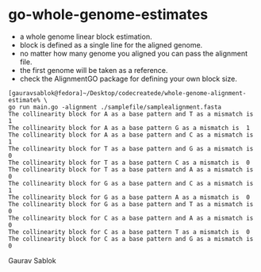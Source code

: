 # go-whole-genome-estimates

- a whole genome linear block estimation. 
- block is defined as a single line for the aligned genome. 
- no matter how many genome you aligned you can pass the alignment file.
- the first genome will be taken as a reference. 
- check the AlignmentGO package for defining your own block size. 

```
[gauravsablok@fedora]~/Desktop/codecreatede/whole-genome-alignment-estimate% \
go run main.go -alignment ./samplefile/samplealignment.fasta
The collinearity block for A as a base pattern and T as a mismatch is 1
The collinearity block for A as a base pattern G as a mismatch is  1
The collinearity block for A as a base pattern and C as a mismatch is 1
The collinearity block for T as a base pattern and G as a mismatch is 0
The collinearity block for T as a base pattern C as a mismatch is  0
The collinearity block for T as a base pattern and A as a mismatch is 0
The collinearity block for G as a base pattern and C as a mismatch is 1
The collinearity block for G as a base pattern A as a mismatch is  0
The collinearity block for G as a base pattern and T as a mismatch is 0
The collinearity block for C as a base pattern and A as a mismatch is 0
The collinearity block for C as a base pattern T as a mismatch is  0
The collinearity block for C as a base pattern and G as a mismatch is 0
```

Gaurav Sablok
